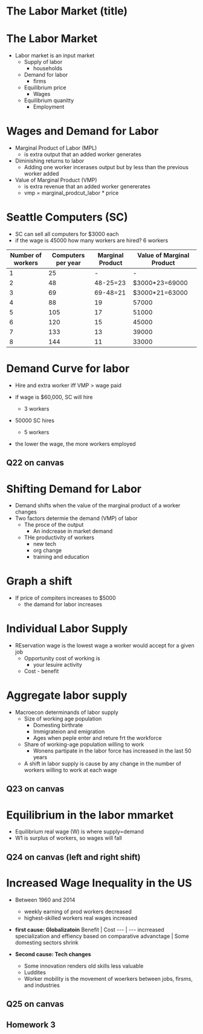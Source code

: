 # The Labor Market (title)

# The Labor Market

- Labor market is an input market
  - Supply of labor
    - households
  - Demand for labor
    - firms
  - Equilibrium price
    - Wages
  - Equilibrium quanitty
    - Employment

# Wages and Demand for Labor
  - Marginal Product of Labor (MPL)
    - is extra output that an added worker generates
  - Diminishing returns to labor
    - Adding one worker incerases output but by less than the previous worker added
  - Value of Marginal Product (VMP)
    - is extra revenue that an added worker genererates
    - vmp = marginal\_prodcut\_labor * price

# Seattle Computers (SC)
- SC can sell all computers for $3000 each
- if the wage is 45000 how many workers are hired? 6 workers

Number of workers | Computers per year | Marginal Product | Value of Marginal Product
--- | --- | --- | ---
1 | 25 | - | -
2 | 48 | 48-25=23 | $3000\*23=69000
3 | 69 | 69-48=21 | $3000\*21=63000
4 | 88 | 19 | 57000
5 | 105 | 17 | 51000
6 | 120 | 15 | 45000
7 | 133 | 13 | 39000
8 | 144 | 11 | 33000

# Demand Curve for labor
- Hire and extra worker iff VMP > wage paid

- if wage is $60,000, SC will hire
  - 3 workers
- 50000 SC hires
  - 5 workers
- the lower the wage, the more workers employed

## Q22 on canvas

# Shifting Demand for Labor
- Demand shifts when the value of the marginal product of a worker changes
- Two factors determie the demand (VMP) of labor
  - The proce of the output
    - An indcrease in market demand
  - THe productivity of workers
    - new tech
    - org change
    - training and education

# Graph a shift
- If price of compiters increases to $5000
  - the damand for labor increases

# Individual Labor Supply
- REservation wage is the lowest wage a worker would accept for a given job
  - Opportunity cost of working is
    - your lesuire activity
  - Cost - benefit

# Aggregate labor supply
- Macroecon determinands of labor supply
  - Size of working age population
    - Domesting birthrate
    - Immigrateion and emigration
    - Ages when peple enter and reture frt the workforce
  - Share of working-age population willing to work
    - Wonens partipate in the labor force has increased in the last 50 years
  - A shift in labor supply is cause by any change in the number of workers willing to work at each wage
 
## Q23 on canvas

# Equilibrium in the labor mmarket
- Equilibrium real wage (W) is where supply=demand
- W1 is surplus of workers, so wages will fall

## Q24 on canvas (left and right shift)

# Increased Wage Inequality in the US
- Between 1960 and 2014
  - weekly earning of prod workers decreased
  - highest-skilled workers real wages increased

- **first cause: Globalizatoin**
Benefit | Cost
--- | ---
incrreased specialization and effiency based on comparative advanctage | Some domesting sectors shrink

- **Second cause: Tech changes**
  - Some innovation renders old skills less valuable
  - Luddites
  - Worker mobility is the movement of woerkers between jobs, firsms, and industries

## Q25 on canvas

## Homework 3


